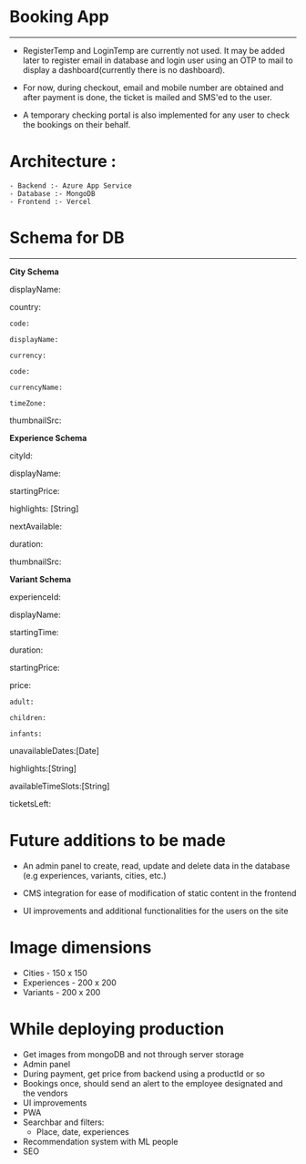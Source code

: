 # Booking App

<hr>

- RegisterTemp and LoginTemp are currently not used. It may be added later to register email in database and login user using an OTP to mail to display a dashboard(currently there is no dashboard).

- For now, during checkout, email and mobile number are obtained and after payment is done, the ticket is mailed and SMS'ed to the user.

- A temporary checking portal is also implemented for any user to check the bookings on their behalf.

# Architecture :

    - Backend :- Azure App Service
    - Database :- MongoDB
    - Frontend :- Vercel

# Schema for DB

<hr>

**City Schema**

displayName:

country:

    code:

    displayName:

    currency:

    code:

    currencyName:

    timeZone:

thumbnailSrc:

**Experience Schema**

cityId:

displayName:

startingPrice:

highlights: [String]

nextAvailable:

duration:

thumbnailSrc:

**Variant Schema**

experienceId:

displayName:

startingTime:

duration:

startingPrice:

price:

    adult:

    children:

    infants:

unavailableDates:[Date]

highlights:[String]

availableTimeSlots:[String]

ticketsLeft:

# Future additions to be made

- An admin panel to create, read, update and delete data in the database (e.g experiences, variants, cities, etc.)

- CMS integration for ease of modification of static content in the frontend

- UI improvements and additional functionalities for the users on the site

# Image dimensions

- Cities - 150 x 150
- Experiences - 200 x 200
- Variants - 200 x 200

# While deploying production

- Get images from mongoDB and not through server storage
- Admin panel
- During payment, get price from backend using a productId or so
- Bookings once, should send an alert to the employee designated and the vendors
- UI improvements
- PWA
- Searchbar and filters:
  - Place, date, experiences
- Recommendation system with ML people
- SEO
